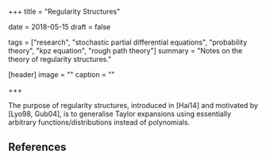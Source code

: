 +++
title = "Regularity Structures"

date = 2018-05-15
draft = false

tags = ["research", "stochastic partial differential equations", "probability theory", "kpz equation", "rough path theory"]
summary = "Notes on the theory of regularity structures."

[header]
image = ""
caption = ""

+++

The purpose of regularity structures, introduced in [Hai14] and motivated by [Lyo98,
Gub04], is to generalise Taylor expansions using essentially arbitrary functions/distributions
instead of polynomials.

## References
